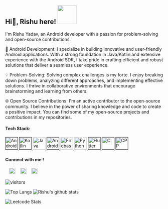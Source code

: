 ## Hi👋, Rishu here!    <img width="60px" src="https://upload.wikimedia.org/wikipedia/commons/2/25/Android_robot_head.png"></img>

I'm Rishu Yadav, an Android developer with a passion for problem-solving and open-source contributions.

📱 Android Development: I specialize in building innovative and user-friendly Android applications. With a strong foundation in Java/Kotlin and extensive experience with the Android SDK, I take pride in crafting efficient and robust solutions that deliver a seamless user experience.

💡 Problem-Solving: Solving complex challenges is my forte. I enjoy breaking down problems, analyzing different approaches, and implementing effective solutions. I thrive in collaborative environments that encourage brainstorming and learning from others.

🌐 Open Source Contributions: I'm an active contributor to the open-source community. I believe in the power of sharing knowledge and code to create a positive impact. You can find some of my open-source projects and contributions in my repositories.
   

#### Tech Stack:

<a href="" title="Android">
<img src="https://github.com/get-icon/geticon/raw/master/icons/android-icon.svg" alt="Android" width="40px" height="40px">
</a>

<a href="" title="Kotlin">
<img src="https://github.com/get-icon/geticon/raw/master/icons/kotlin.svg" alt="Kotlin" width="40px" height="40px">
</a>

<a href="https://www.java.com/" title="Java">
<img src="https://github.com/get-icon/geticon/raw/master/icons/java.svg" alt="Java" width="40px" height="40px">
</a>

<a href="" title="Android Studio">
<img src="https://developer.android.com/studio/images/studio-icon-preview.svg" alt="Android" width="40px" height="40px">
</a>


<a href="https://www.firebase.com/" title="Firebase">
<img src="https://github.com/get-icon/geticon/raw/master/icons/firebase.svg" alt="Firebase" width="40px" height="40px">
</a>

<a href="https://www.python.org/" title="Python">
<img src="https://github.com/get-icon/geticon/raw/master/icons/python.svg" alt="Python" width="40px" height="40px">
</a>



<a href="" title="Blockchain">
<img src="https://github.com/get-icon/geticon/blob/master/icons/flutter.svg" alt="Flutter" width="40px" height="40px">
</a>

<a href="" title="C">
<img src="https://github.com/get-icon/geticon/blob/master/icons/c.svg" alt="C" width="40px" height="40px">
</a>

<a href="" title="C++">
<img src="https://github.com/get-icon/geticon/blob/master/icons/c-plusplus.svg" alt="CPP" width="40px" height="40px">
</a>

#### Connect with me !
  
&nbsp; &nbsp;[<img src="https://github.com/get-icon/geticon/raw/master/icons/google-gmail.svg" alt="Gmail" width="20px" height="20px">](mailto:rishuss1212@gmail.com)
&nbsp; &nbsp;[<img src="https://github.com/get-icon/geticon/raw/master/icons/linkedin-icon.svg" alt="LinkedIn" width="20px" height="20px">](https://www.linkedin.com/in/rishu-yadav-4ba37718a/)
&nbsp; &nbsp;[<img src="https://github.com/get-icon/geticon/raw/master/icons/twitter.svg" alt="Twitter" width="20px" height="20px">](https://twitter.com/yadav_rishu_)

  ![visitors](https://visitor-badge.laobi.icu/badge?page_id=rishuyadav.rishuyadav)


![Top Langs](https://github-readme-stats.vercel.app/api/top-langs/?username=rishuyadav&layout=compact&theme=dark)
![Rishu's github stats](https://github-readme-stats.vercel.app/api?username=rishuyadav&hide=contris,issues&theme=dark) 

![Leetcode Stats](https://leetcard.jacoblin.cool/Rishu_Yadav)
